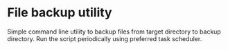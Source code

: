 # File backup utility
Simple command line utility to backup files from target directory to backup directory. 
Run the script periodically using preferred task scheduler. 
